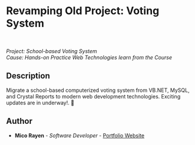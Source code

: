 # Revamping Old Project: Voting System

<br>

_Project: School-based Voting System_<br>
_Cause: Hands-on Practice Web Technologies learn from the Course_

## Description

Migrate a school-based computerized voting system from VB.NET, MySQL, and Crystal Reports to modern web development technologies. Exciting updates are in underway!. 🚀

## Author

- **Mico Rayen** - _Software Developer_ - [Portfolio Website](https://micorayen.github.io/mar)
